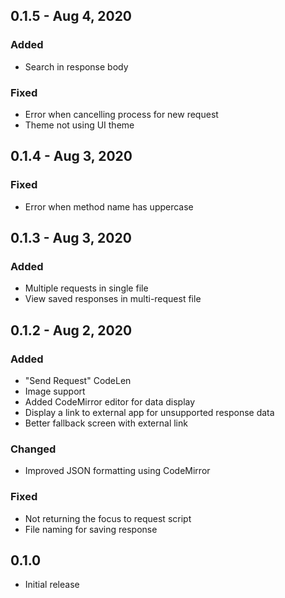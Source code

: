 ## 0.1.5 - Aug 4, 2020
  
### Added
- Search in response body
  
### Fixed
- Error when cancelling process for new request  
- Theme not using UI theme
  
## 0.1.4 - Aug 3, 2020
  
### Fixed
- Error when method name has uppercase  
  
## 0.1.3 - Aug 3, 2020

### Added
- Multiple requests in single file
- View saved responses in multi-request file
  
## 0.1.2 - Aug 2, 2020

### Added
- "Send Request" CodeLen
- Image support
- Added CodeMirror editor for data display
- Display a link to external app for unsupported response data
- Better fallback screen with external link
  
### Changed
- Improved JSON formatting using CodeMirror
  
### Fixed
- Not returning the focus to request script
- File naming for saving response

## 0.1.0

- Initial release